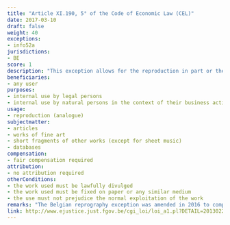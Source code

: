 ```yaml
---
title: "Article XI.190, 5° of the Code of Economic Law (CEL)"
date: 2017-03-10
draft: false
weight: 40
exceptions:
- info52a
jurisdictions:
- BE
score: 1
description: "This exception allows for the reproduction in part or the whole of articles or works of fine art or short fragments of other works, fixed on paper or any similar medium, except for sheet music, where such reproduction is effected on paper or any similar medium, by the use of any kind of photographic technique or by some other process having similar effects, either by a legal person for internal use, or by a natural person for internal use in the context of their business activities, and provided that this does not prejudice the normal exploitation of the work." 
beneficiaries:
- any user
purposes: 
- internal use by legal persons
- internal use by natural persons in the context of their business activities
usage:
- reproduction (analogue)
subjectmatter:
- articles 
- works of fine art 
- short fragments of other works (except for sheet music)
- databases
compensation:
- fair compensation required
attribution: 
- no attribution required
otherConditions: 
- the work used must be lawfully divulged
- the work used must be fixed on paper or any similar medium
- the use must not prejudice the normal exploitation of the work
remarks: "The Belgian reprography exception was amended in 2016 to comply with the findings of the Court of Justice of the EU in the Reprobel case (C-572/13).<br /><br />The exception applies to databases (Art. XI.191 § 1, 1° CEL)."
link: http://www.ejustice.just.fgov.be/cgi_loi/loi_a1.pl?DETAIL=2013022819%2FF&caller=list&row_id=1&numero=1&rech=1&cn=2013022819&table_name=LOI&nm=2013A11134&la=F&chercher=t&dt=CODE+DE+DROIT+ECONOMIQUE&language=fr&fr=f&choix1=ET&choix2=ET&fromtab=loi_all&sql=dt+contains++%27CODE%27%2526+%27DE%27%2526+%27DROIT%27%2526+%27ECONOMIQUE%27and+actif+%3D+%27Y%27&tri=dd+AS+RANK+&trier=promulgation&imgcn.x=59&imgcn.y=7
---
```


